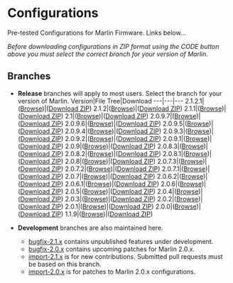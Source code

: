 # Configurations
Pre-tested Configurations for Marlin Firmware. Links below…

*Before downloading configurations in ZIP format using the CODE button above you must select the correct branch for your version of Marlin.*

## Branches

- **Release** branches will apply to most users. Select the branch for your version of Marlin.
  Version|File Tree|Download
  ---|---|---
  2.1.2.1|([Browse](//github.com/MarlinFirmware/Configurations/tree/release-2.1.2.1))|([Download ZIP](//github.com/MarlinFirmware/Configurations/archive/release-2.1.2.1.zip))
  2.1.2|([Browse](//github.com/MarlinFirmware/Configurations/tree/release-2.1.2))|([Download ZIP](//github.com/MarlinFirmware/Configurations/archive/release-2.1.2.zip))
  2.1.1|([Browse](//github.com/MarlinFirmware/Configurations/tree/release-2.1.1))|([Download ZIP](//github.com/MarlinFirmware/Configurations/archive/release-2.1.1.zip))
  2.1|([Browse](//github.com/MarlinFirmware/Configurations/tree/release-2.1))|([Download ZIP](//github.com/MarlinFirmware/Configurations/archive/release-2.1.zip))
  2.0.9.7|([Browse](//github.com/MarlinFirmware/Configurations/tree/release-2.0.9.7))|([Download ZIP](//github.com/MarlinFirmware/Configurations/archive/release-2.0.9.7.zip))
  2.0.9.6|([Browse](//github.com/MarlinFirmware/Configurations/tree/release-2.0.9.6))|([Download ZIP](//github.com/MarlinFirmware/Configurations/archive/release-2.0.9.6.zip))
  2.0.9.5|([Browse](//github.com/MarlinFirmware/Configurations/tree/release-2.0.9.5))|([Download ZIP](//github.com/MarlinFirmware/Configurations/archive/release-2.0.9.5.zip))
  2.0.9.4|([Browse](//github.com/MarlinFirmware/Configurations/tree/release-2.0.9.4))|([Download ZIP](//github.com/MarlinFirmware/Configurations/archive/release-2.0.9.4.zip))
  2.0.9.3|([Browse](//github.com/MarlinFirmware/Configurations/tree/release-2.0.9.3))|([Download ZIP](//github.com/MarlinFirmware/Configurations/archive/release-2.0.9.3.zip))
  2.0.9.2|([Browse](//github.com/MarlinFirmware/Configurations/tree/release-2.0.9.2))|([Download ZIP](//github.com/MarlinFirmware/Configurations/archive/release-2.0.9.2.zip))
  2.0.9.1|([Browse](//github.com/MarlinFirmware/Configurations/tree/release-2.0.9.1))|([Download ZIP](//github.com/MarlinFirmware/Configurations/archive/release-2.0.9.1.zip))
  2.0.9|([Browse](//github.com/MarlinFirmware/Configurations/tree/release-2.0.9))|([Download ZIP](//github.com/MarlinFirmware/Configurations/archive/release-2.0.9.zip))
  2.0.8.3|([Browse](//github.com/MarlinFirmware/Configurations/tree/release-2.0.8.3))|([Download ZIP](//github.com/MarlinFirmware/Configurations/archive/release-2.0.8.3.zip))
  2.0.8.2|([Browse](//github.com/MarlinFirmware/Configurations/tree/release-2.0.8.2))|([Download ZIP](//github.com/MarlinFirmware/Configurations/archive/release-2.0.8.2.zip))
  2.0.8.1|([Browse](//github.com/MarlinFirmware/Configurations/tree/release-2.0.8.1))|([Download ZIP](//github.com/MarlinFirmware/Configurations/archive/release-2.0.8.1.zip))
  2.0.8|([Browse](//github.com/MarlinFirmware/Configurations/tree/release-2.0.8))|([Download ZIP](//github.com/MarlinFirmware/Configurations/archive/release-2.0.8.zip))
  2.0.7.3|([Browse](//github.com/MarlinFirmware/Configurations/tree/release-2.0.7.3))|([Download ZIP](//github.com/MarlinFirmware/Configurations/archive/release-2.0.7.3.zip))
  2.0.7.2|([Browse](//github.com/MarlinFirmware/Configurations/tree/release-2.0.7.2))|([Download ZIP](//github.com/MarlinFirmware/Configurations/archive/release-2.0.7.2.zip))
  2.0.7.1|([Browse](//github.com/MarlinFirmware/Configurations/tree/release-2.0.7.1))|([Download ZIP](//github.com/MarlinFirmware/Configurations/archive/release-2.0.7.1.zip))
  2.0.7|([Browse](//github.com/MarlinFirmware/Configurations/tree/release-2.0.7))|([Download ZIP](//github.com/MarlinFirmware/Configurations/archive/release-2.0.7.zip))
  2.0.6.2|([Browse](//github.com/MarlinFirmware/Configurations/tree/release-2.0.6.2))|([Download ZIP](//github.com/MarlinFirmware/Configurations/archive/release-2.0.6.2.zip))
  2.0.6.1|([Browse](//github.com/MarlinFirmware/Configurations/tree/release-2.0.6.1))|([Download ZIP](//github.com/MarlinFirmware/Configurations/archive/release-2.0.6.1.zip))
  2.0.6|([Browse](//github.com/MarlinFirmware/Configurations/tree/release-2.0.6))|([Download ZIP](//github.com/MarlinFirmware/Configurations/archive/release-2.0.6.zip))
  2.0.5|([Browse](//github.com/MarlinFirmware/Configurations/tree/release-2.0.5))|([Download ZIP](//github.com/MarlinFirmware/Configurations/archive/release-2.0.5.zip))
  2.0.4|([Browse](//github.com/MarlinFirmware/Configurations/tree/release-2.0.4))|([Download ZIP](//github.com/MarlinFirmware/Configurations/archive/release-2.0.4.zip))
  2.0.3|([Browse](//github.com/MarlinFirmware/Configurations/tree/release-2.0.3))|([Download ZIP](//github.com/MarlinFirmware/Configurations/archive/release-2.0.3.zip))
  2.0.2|([Browse](//github.com/MarlinFirmware/Configurations/tree/release-2.0.2))|([Download ZIP](//github.com/MarlinFirmware/Configurations/archive/release-2.0.2.zip))
  2.0.1|([Browse](//github.com/MarlinFirmware/Configurations/tree/release-2.0.1))|([Download ZIP](//github.com/MarlinFirmware/Configurations/archive/release-2.0.1.zip))
  2.0.0|([Browse](//github.com/MarlinFirmware/Configurations/tree/release-2.0.0))|([Download ZIP](//github.com/MarlinFirmware/Configurations/archive/release-2.0.0.zip))
  1.1.9|([Browse](//github.com/MarlinFirmware/Configurations/tree/release-1.1.9))|([Download ZIP](//github.com/MarlinFirmware/Configurations/archive/release-1.1.9.zip))

- **Development** branches are also maintained here.
  - [bugfix-2.1.x](//github.com/MarlinFirmware/Configurations/tree/bugfix-2.1.x) contains unpublished features under development.
  - [bugfix-2.0.x](//github.com/MarlinFirmware/Configurations/tree/bugfix-2.0.x) contains upcoming patches for Marlin 2.0.x.
  - [import-2.1.x](//github.com/MarlinFirmware/Configurations/tree/import-2.1.x) is for new contributions. Submitted pull requests must be based on this branch.
  - [import-2.0.x](//github.com/MarlinFirmware/Configurations/tree/import-2.0.x) is for patches to Marlin 2.0.x configurations.
